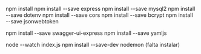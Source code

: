 npm install
npm install --save express
npm install --save mysql2
npm install --save dotenv
npm install --save cors
npm install --save bcrypt
npm install --save jsonwebtoken

npm install --save swagger-ui-express
npm install --save yamljs

node --watch index.js
npm install --save-dev nodemon (falta instalar)
